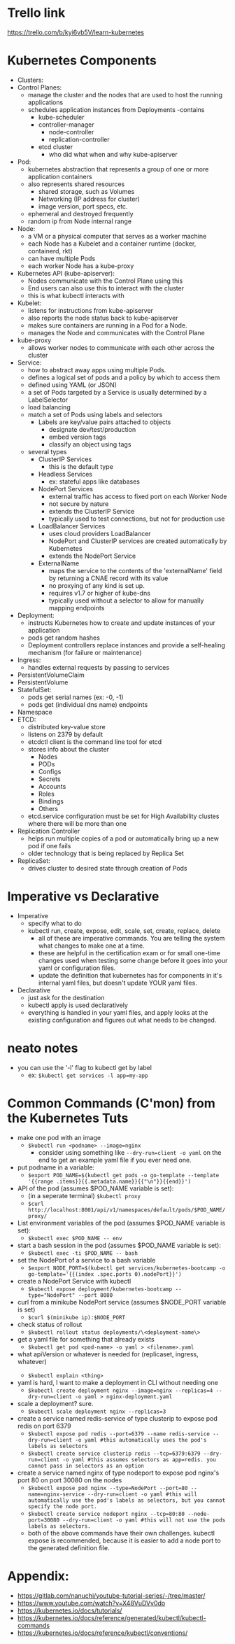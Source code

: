 # Trello link
https://trello.com/b/kyi6vb5V/learn-kubernetes

# Kubernetes Components
- Clusters:
- Control Planes:
    - manage the cluster and the nodes that are used to host the running applications
    - schedules application instances from Deployments
    -contains
        * kube-scheduler
        * controller-manager
            - node-controller
            - replication-controller
        * etcd cluster
            - who did what when and why
        kube-apiserver
- Pod:
    - kubernetes abstraction that represents a group of one or more application containers
    - also represents shared resources
        * shared storage, such as Volumes
        * Networking (IP address for cluster)
        * image version, port specs, etc.
    - ephemeral and destroyed frequently
    - random ip from Node internal range
- Node:
    - a VM or a physical computer that serves as a worker machine
    - each Node has a Kubelet and a container runtime (docker, containerd, rkt)
    - can have multiple Pods
    - each worker Node has a kube-proxy
- Kubernetes API (kube-apiserver):
    - Nodes communicate with the Control Plane using this
    - End users can also use this to interact with the cluster
    - this is what kubectl interacts with
- Kubelet:
    - listens for instructions from kube-apiserver
    - also reports the node status back to kube-apiserver
    - makes sure containers are running in a Pod for a Node.
    - manages the Node and communicates with the Control Plane
- kube-proxy
    - allows worker nodes to communicate with each other across the cluster
- Service: 
    - how to abstract away apps using multiple Pods.
    - defines a logical set of pods and a policy by which to access them
    - defined using YAML (or JSON)
    - a set of Pods targeted by a Service is usually determined by a LabelSelector
    - load balancing
    - match a set of Pods using labels and selectors
        * Labels are key/value pairs attached to objects
            - designate dev/test/production
            - embed version tags
            - classify an object using tags
    - several types
        * ClusterIP Services
            - this is the default type
        * Headless Services
            - ex: stateful apps like databases
        * NodePort Services
            - external traffic has access to fixed port on each Worker Node
            - not secure by nature
            - extends the ClusterIP Service
            - typically used to test connections, but not for production use
        * LoadBalancer Services
            - uses cloud providers LoadBalancer
            - NodePort and ClusterIP services are created automatically by Kubernetes
            - extends the NodePort Service        
        * ExternalName
            - maps the service to the contents of the 'externalName' field by returning a CNAE record with its value
            - no proxying of any kind is set up.
            - requires v1.7 or higher of kube-dns
            - typically used without a selector to allow for manually mapping endpoints
- Deployment: 
    - instructs Kubernetes how to create and update instances of your application
    - pods get random hashes
    - Deployment controllers replace instances and provide a self-healing mechanism (for failure or maintenance)
- Ingress:
    - handles external requests by passing to services
- PersistentVolumeClaim
- PersistentVolume
- StatefulSet: 
    - pods get serial names (ex: <app>-0, <app>-1)
    - pods get (individual dns name) endpoints
- Namespace
- ETCD:
    - distributed key-value store
    - listens on 2379 by default
    - etcdctl client is the command line tool for etcd
    - stores info about the cluster
        * Nodes
        * PODs
        * Configs
        * Secrets
        * Accounts
        * Roles
        * Bindings 
        * Others
    - etcd.service configuration must be set for High Availability clustes where there will be more than one
- Replication Controller
    - helps run multiple copies of a pod or automatically bring up a new pod if one fails
    - older technology that is being replaced by Replica Set
- ReplicaSet:
    - drives cluster to desired state through creation of Pods

# Imperative vs Declarative
- Imperative
    - specify what to do
    - kubectl run, create, expose, edit, scale, set, create, replace, delete
        - all of these are imperative commands. You are telling the system what changes to make one at a time.
        - these are helpful in the certification exam or for small one-time changes used when testing some change before it goes into your yaml or configuration files.
        - update the definition that kubernetes has for components in it's internal yaml files, but doesn't update YOUR yaml files.
- Declarative
    - just ask for the destination
    - kubectl apply is used declaratively
    - everything is handled in your yaml files, and apply looks at the existing configuration and figures out what needs to be changed.

# neato notes
- you can use the '-l' flag to kubectl get by label
    - ex: `$kubectl get services -l app=my-app`

# Common Commands (C'mon) from the Kubernetes Tuts
- make one pod with an image
    - `$kubectl run <podname> --image=nginx`
        - consider using something like `--dry-run=client -o yaml` on the end to get an example yaml file if you ever need one.
- put podname in a variable:
    - `$export POD_NAME=$(kubectl get pods -o go-template --template '{{range .items}}{{.metadata.name}}{{"\n"}}{{end}}')`
- API of the pod (assumes $POD_NAME variable is set):
    - (in a seperate terminal) `$kubectl proxy`
    - `$curl http://localhost:8001/api/v1/namespaces/default/pods/$POD_NAME/proxy/`
- List environment variables of the pod (assumes $POD_NAME variable is set):
    - `$kubectl exec $POD_NAME -- env`
- start a bash session in the pod (assumes $POD_NAME variable is set):
    - `$kubectl exec -ti $POD_NAME -- bash`
- set the NodePort of a service to a bash variable
    - `$export NODE_PORT=$(kubectl get services/kubernetes-bootcamp -o go-template='{{(index .spec.ports 0).nodePort}}')`
- create a NodePort Service with kubectl
    - `$kubectl expose deployment/kubernetes-bootcamp --type="NodePort" --port 8080`
- curl from a minikube NodePort service (assumes $NODE_PORT variable is set)
    - `$curl $(minikube ip):$NODE_PORT`
- check status of rollout
    - `$kubectl rollout status deployments/\<deployment-name\>`
- get a yaml file for something that already exists
    - `$kubectl get pod <pod-name> -o yaml > <filename>.yaml`
- what apiVersion or whatever is needed for <thing> (replicaset, ingress, whatever)
    - `$kubectl explain <thing>`
- yaml is hard, I want to make a deployment in CLI without needing one
    - `$kubectl create deployment nginx --image=nginx --replicas=4 --dry-run=client -o yaml > nginx-deployment.yaml`
- scale a deployment? sure.
    - `$kubectl scale deployment nginx --replicas=3`
- create a service named redis-service of type clusterip to expose pod redis on port 6379
    - `$kubectl expose pod redis --port=6379 --name redis-service --dry-run=client -o yaml #this automatically uses the pod's labels as selectors`
    - `$kubectl create service clusterip redis --tcp=6379:6379 --dry-run=client -o yaml #this assumes selectors as app=redis. you cannot pass in selectors as an option`
- create a service named nginx of type nodeport to expose pod nginx's port 80 on port 30080 on the nodes
    - `$kubectl expose pod nginx --type=NodePort --port=80 --name=nginx-service --dry-run=client -o yaml #this will automatically use the pod's labels as selectors, but you cannot specify the node port.`
    - `$kubectl create service nodeport nginx --tcp=80:80 --node-port=30080 --dry-run=client -o yaml #this will not use the pods labels as selectors.`
    - both of the above commands have their own challenges. kubectl expose is recommended, because it is easier to add a node port to the generated definition file.

# Appendix:
- https://gitlab.com/nanuchi/youtube-tutorial-series/-/tree/master/
- https://www.youtube.com/watch?v=X48VuDVv0do
- https://kubernetes.io/docs/tutorials/
- https://kubernetes.io/docs/reference/generated/kubectl/kubectl-commands
- https://kubernetes.io/docs/reference/kubectl/conventions/
